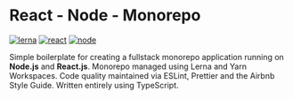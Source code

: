 # React - Node - Monorepo

[![lerna](https://img.shields.io/badge/maintained%20with-lerna-cc00ff.svg)](https://lerna.js.org/) [![react](https://img.shields.io/badge/frontend-react-blue.svg)](https://reactjs.org/) [![node](https://img.shields.io/badge/backend-node-green.svg)](https://nodejs.org/en/)

Simple boilerplate for creating a fullstack monorepo application running on **Node.js** and **React.js**.
Monorepo managed using Lerna and Yarn Workspaces.
Code quality maintained via ESLint, Prettier and the Airbnb Style Guide.
Written entirely using TypeScript.